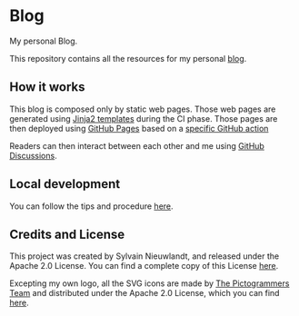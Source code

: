 # Blog

My personal Blog.

This repository contains all the resources for my personal [blog](https://an0rak.dev).

## How it works

This blog is composed only by static web pages. Those web pages are generated using 
[Jinja2 templates](https://pypi.org/project/Jinja2) during the CI phase. Those pages
are then deployed using [GitHub Pages](https://pages.github.com/) based on a 
[specific GitHub action](./.github/workflows/publish.yaml)

Readers can then interact between each other and me using 
[GitHub Discussions](https://github.com/features/discussions).

## Local development

You can follow the tips and procedure [here](./misc/local-development.md).

## Credits and License

This project was created by Sylvain Nieuwlandt, and released under the Apache 2.0 
License. You can find a complete copy of this License [here](./LICENSE). 

Excepting my own logo, all the SVG icons are made by 
[The Pictogrammers Team](https://www.iconarchive.com/artist/pictogrammers.html) and
distributed under the Apache 2.0 License, which you can find 
[here](./docs/icons-license.txt).